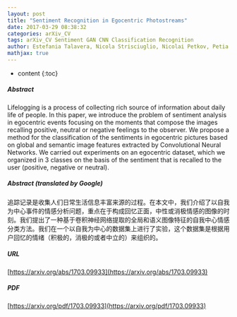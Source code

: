 ```yaml
---
layout: post
title: "Sentiment Recognition in Egocentric Photostreams"
date: 2017-03-29 08:38:32
categories: arXiv_CV
tags: arXiv_CV Sentiment GAN CNN Classification Recognition
author: Estefania Talavera, Nicola Strisciuglio, Nicolai Petkov, Petia Radeva
mathjax: true
---
```


* content
{:toc}

##### Abstract
Lifelogging is a process of collecting rich source of information about daily life of people. In this paper, we introduce the problem of sentiment analysis in egocentric events focusing on the moments that compose the images recalling positive, neutral or negative feelings to the observer. We propose a method for the classification of the sentiments in egocentric pictures based on global and semantic image features extracted by Convolutional Neural Networks. We carried out experiments on an egocentric dataset, which we organized in 3 classes on the basis of the sentiment that is recalled to the user (positive, negative or neutral).

##### Abstract (translated by Google)
追踪记录是收集人们日常生活信息丰富来源的过程。在本文中，我们介绍了以自我为中心事件的情感分析问题，重点在于构成回忆正面，中性或消极情感的图像的时刻。我们提出了一种基于卷积神经网络提取的全局和语义图像特征的自我中心情感分类方法。我们在一个以自我为中心的数据集上进行了实验，这个数据集是根据用户回忆的情绪（积极的，消极的或者中立的）来组织的。

##### URL
[https://arxiv.org/abs/1703.09933](https://arxiv.org/abs/1703.09933)

##### PDF
[https://arxiv.org/pdf/1703.09933](https://arxiv.org/pdf/1703.09933)

